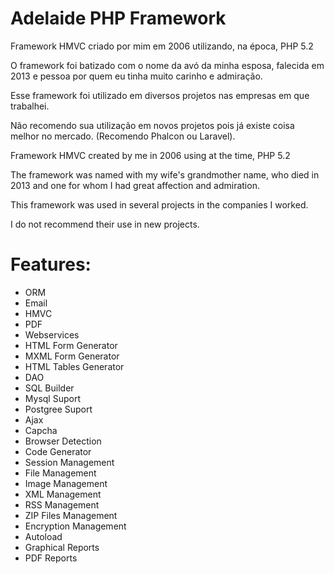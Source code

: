 # Adelaide PHP Framework

Framework HMVC criado por mim em 2006 utilizando, na época, PHP 5.2

O framework foi batizado com o nome da avó da minha esposa, falecida em 2013 e pessoa por quem eu tinha muito carinho e admiração.

Esse framework foi utilizado em diversos projetos nas empresas em que trabalhei.

Não recomendo sua utilização em novos projetos pois já existe coisa melhor no mercado. (Recomendo Phalcon ou Laravel).

Framework HMVC created by me in 2006 using at the time, PHP 5.2

The framework was named with my wife's grandmother name, who died in 2013 and one for whom I had great affection and admiration.

This framework was used in several projects in the companies I worked.

I do not recommend their use in new projects.

# Features:

- ORM
- Email
- HMVC
- PDF
- Webservices
- HTML Form Generator
- MXML Form Generator
- HTML Tables Generator
- DAO 
- SQL Builder
- Mysql Suport
- Postgree Suport
- Ajax
- Capcha
- Browser Detection
- Code Generator
- Session Management
- File Management
- Image Management
- XML Management
- RSS Management
- ZIP Files Management
- Encryption Management
- Autoload
- Graphical Reports
- PDF Reports 
